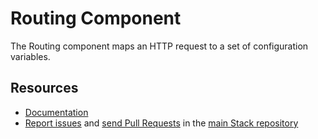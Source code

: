 # Routing Component

The Routing component maps an HTTP request to a set of configuration variables.

Resources
---------

  * [Documentation](https://github.com/stackframework/routing/wiki)
  * [Report issues](https://github.com/stackframework/stack/issues) and
    [send Pull Requests](https://github.com/stackframework/stack/pulls)
    in the [main Stack repository](https://github.com/stackframework/stack)
